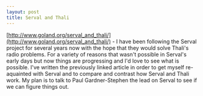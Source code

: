 ```yaml
---
layout: post
title: Serval and Thali
---
```

[http://www.goland.org/serval_and_thali/](http://www.goland.org/serval_and_thali/) - I have been following the Serval project for several years now with the hope that they would solve Thali's radio problems. For a variety of reasons that wasn't possible in Serval's early days but now things are progressing and I'd love to see what is possible. I've written the previously linked article in order to get myself re-aquainted with Serval and to compare and contrast how Serval and Thali work. My plan is to talk to Paul Gardner-Stephen the lead on Serval to see if we can figure things out.
